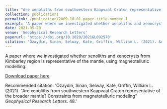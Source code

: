 ```yaml
---
title: "Are xenoliths from southwestern Kaapvaal Craton representative of the broader mantle? Constraints from magnetotelluric modeling"
collection: publications
permalink: /publication/2009-10-01-paper-title-number-1
excerpt: 'A paper where we investigated whether xenoliths and xenocrysts from Kimberley region is representative of the mantle, using magneotelluric modelling.'
date: 2021-05-20
venue: 'Geophysical Research Letters'
paperurl: 'https://doi.org/10.1029/2021GL092570'
citation: 'Özaydın, Sinan, Selway, Kate, Griffin, William L. (2021). &quot;Are xenoliths from southwestern Kaapvaal Craton representative of the broader mantle? Constraints from magnetotelluric modeling&quot; <i>Geophysical Research Letters</i>. 48.'
---
```

A paper where we investigated whether xenoliths and xenocrysts from Kimberley region is representative of the mantle, using magneotelluric modelling.

[Download paper here](https://doi.org/10.1029/2021GL092570)

Recommended citation: 'Özaydın, Sinan, Selway, Kate, Griffin, William L. (2021). &quot;Are xenoliths from southwestern Kaapvaal Craton representative of the broader mantle? Constraints from magnetotelluric modeling&quot; <i>Geophysical Research Letters</i>. 48.'
